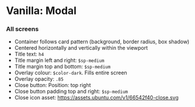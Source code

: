 # Vanilla: Modal

### All screens
- Container follows card pattern (background, border radius, box shadow)
- Centered horizontally and vertically within the viewport
- Title text: `h4`
- Title margin left and right: `$sp-medium`
- Title margin top and bottom: `$sp-medium`	
- Overlay colour: `$color-dark`. Fills entire screen
- Overlay opacity: `.85`
- Close button: Position: top right
- Close button padding top and right: `$sp-medium`
- Close icon asset: https://assets.ubuntu.com/v1/66542f40-close.svg

